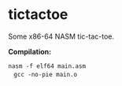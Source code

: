 # tictactoe

Some x86-64 NASM tic-tac-toe.

<b>Compilation:</b> 

<code>nasm -f elf64 main.asm <br /> </code>
<code>gcc -no-pie main.o </code>
